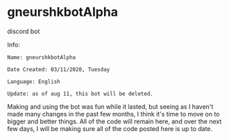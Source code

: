 # gneurshkbotAlpha
discord bot

Info:

    Name: gneurshkbotAlpha

    Date Created: 03/11/2020, Tuesday

    Language: English

    Update: as of aug 11, this bot will be deleted. 
Making and using the bot was fun while it lasted, 
but seeing as I haven't made many changes in the past few months, 
I think it's time to move on to bigger and better things. 
All of the code will remain here, 
and over the next few days, 
I will be making sure all of the code posted here is up to date. 
